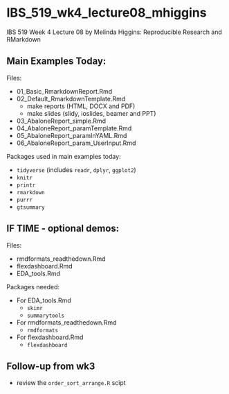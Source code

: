 # IBS_519_wk4_lecture08_mhiggins

IBS 519 Week 4 Lecture 08 by Melinda Higgins: Reproducible Research and RMarkdown

## Main Examples Today:

Files:

* 01_Basic_RmarkdownReport.Rmd
* 02_Default_RmarkdownTemplate.Rmd
    - make reports (HTML, DOCX and PDF)
    - make slides (slidy, ioslides, beamer and PPT)
* 03_AbaloneReport_simple.Rmd
* 04_AbaloneReport_paramTemplate.Rmd
* 05_AbaloneReport_paramInYAML.Rmd
* 06_AbaloneReport_param_UserInput.Rmd

Packages used in main examples today:

* `tidyverse` (includes `readr`, `dplyr`, `ggplot2`)
* `knitr`
* `printr`
* `rmarkdown`
* `purrr`
* `gtsummary`

## IF TIME - optional demos:

Files:

* rmdformats_readthedown.Rmd
* flexdashboard.Rmd
* EDA_tools.Rmd

Packages needed:

* For EDA_tools.Rmd
    - `skimr`
    - `summarytools`
* For rmdformats_readthedown.Rmd
    - `rmdformats`
* For flexdashboard.Rmd
    - `flexdashboard`

## Follow-up from wk3

* review the `order_sort_arrange.R` scipt
